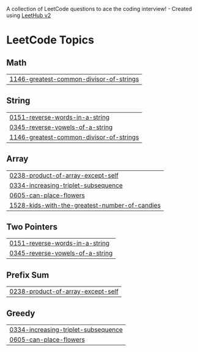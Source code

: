 A collection of LeetCode questions to ace the coding interview! - Created using [LeetHub v2](https://github.com/arunbhardwaj/LeetHub-2.0)
<!---LeetCode Topics Start-->
# LeetCode Topics
## Math
|  |
| ------- |
| [1146-greatest-common-divisor-of-strings](https://github.com/AbhikSalian/leet-grinds/tree/master/1146-greatest-common-divisor-of-strings) |
## String
|  |
| ------- |
| [0151-reverse-words-in-a-string](https://github.com/AbhikSalian/leet-grinds/tree/master/0151-reverse-words-in-a-string) |
| [0345-reverse-vowels-of-a-string](https://github.com/AbhikSalian/leet-grinds/tree/master/0345-reverse-vowels-of-a-string) |
| [1146-greatest-common-divisor-of-strings](https://github.com/AbhikSalian/leet-grinds/tree/master/1146-greatest-common-divisor-of-strings) |
## Array
|  |
| ------- |
| [0238-product-of-array-except-self](https://github.com/AbhikSalian/leet-grinds/tree/master/0238-product-of-array-except-self) |
| [0334-increasing-triplet-subsequence](https://github.com/AbhikSalian/leet-grinds/tree/master/0334-increasing-triplet-subsequence) |
| [0605-can-place-flowers](https://github.com/AbhikSalian/leet-grinds/tree/master/0605-can-place-flowers) |
| [1528-kids-with-the-greatest-number-of-candies](https://github.com/AbhikSalian/leet-grinds/tree/master/1528-kids-with-the-greatest-number-of-candies) |
## Two Pointers
|  |
| ------- |
| [0151-reverse-words-in-a-string](https://github.com/AbhikSalian/leet-grinds/tree/master/0151-reverse-words-in-a-string) |
| [0345-reverse-vowels-of-a-string](https://github.com/AbhikSalian/leet-grinds/tree/master/0345-reverse-vowels-of-a-string) |
## Prefix Sum
|  |
| ------- |
| [0238-product-of-array-except-self](https://github.com/AbhikSalian/leet-grinds/tree/master/0238-product-of-array-except-self) |
## Greedy
|  |
| ------- |
| [0334-increasing-triplet-subsequence](https://github.com/AbhikSalian/leet-grinds/tree/master/0334-increasing-triplet-subsequence) |
| [0605-can-place-flowers](https://github.com/AbhikSalian/leet-grinds/tree/master/0605-can-place-flowers) |
<!---LeetCode Topics End-->